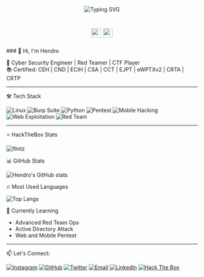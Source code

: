 <!-- ASCII header -->
<p align="center">
  <img src="https://readme-typing-svg.demolab.com?font=Fira+Code&size=24&duration=3000&pause=500&color=00FF00&center=true&vCenter=true&width=435&lines=%24+whoami;cyber+security+enthusiast;red+teamer;CTF+player" alt="Typing SVG" />
</p>
<h1 align="center"><img src="https://www.animatedimages.org/data/media/562/animated-hacker-image-0021.gif" width="25" />  <img src="https://www.animatedimages.org/data/media/562/animated-hacker-image-0021.gif" width="25" /></h1>
### 👋 Hi, I'm Hendro 

🚀 Cyber Security Engineer | Red Teamer | CTF Player  
📚 Certified: CEH | CND | ECIH | CSA | CCT | EJPT | eWPTXv2 | CRTA | CRTP

---

🛠️ Tech Stack

![Linux](https://img.shields.io/badge/Linux-FCC624?style=for-the-badge&logo=linux&logoColor=black)
![Burp Suite](https://img.shields.io/badge/Burp_Suite-FF6600?style=for-the-badge&logo=burp-suite&logoColor=white)
![Python](https://img.shields.io/badge/Python-3776AB?style=for-the-badge&logo=python&logoColor=white) 
![Pentest](https://img.shields.io/badge/Pentest-000000?style=for-the-badge&logo=gnometerminal&logoColor=white)
![Mobile Hacking](https://img.shields.io/badge/Mobile_Hacking-25D366?style=for-the-badge&logo=android&logoColor=white)
![Web Exploitation](https://img.shields.io/badge/Web_Exploitation-00599C?style=for-the-badge&logo=w3c&logoColor=white)
![Red Team](https://img.shields.io/badge/Red_Team-FF0000?style=for-the-badge&logo=raspberrypi&logoColor=white)


---

⭐ HackTheBox Stats

![flintz](https://www.hackthebox.com/badge/image/1932568)


📊 GitHub Stats

![Hendro's GitHub stats](https://github-readme-stats.vercel.app/api?username=muhammadhendro&show_icons=true&theme=radical)


🔥 Most Used Languages

![Top Langs](https://github-readme-stats.vercel.app/api/top-langs/?username=muhammadhendro&layout=compact&theme=radical)

🧠 Currently Learning

- Advanced Red Team Ops
- Active Directory Attack
- Web and Mobile Pentest

---

📫 Let's Connect:

[![Instagram](https://img.shields.io/badge/@hendrojun-E4405F?style=for-the-badge&logo=instagram&logoColor=white)](https://instagram.com/hendrojun)
[![GitHub](https://img.shields.io/badge/GitHub-%23181717.svg?style=for-the-badge&logo=github&logoColor=white)](https://github.com/muhammadhendro)
[![Twitter](https://img.shields.io/badge/Twitter-%231DA1F2.svg?style=for-the-badge&logo=twitter&logoColor=white)](https://x.com/hendro_jun)
[![Email](https://img.shields.io/badge/Email-%23D14836.svg?style=for-the-badge&logo=gmail&logoColor=white)](mailto:muhammadhendro88@gmail.com)
[![LinkedIn](https://img.shields.io/badge/LinkedIn-%230A66C2.svg?style=for-the-badge&logo=linkedin&logoColor=white)](https://www.linkedin.com/in/muhammad-hendro/)
[![Hack The Box](https://img.shields.io/badge/-HackTheBox-111?style=for-the-badge&logo=HackTheBox&logoColor=white)](https://app.hackthebox.com/profile/1932568)

